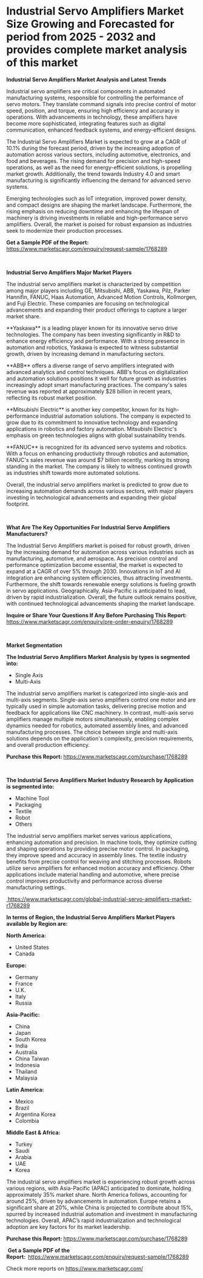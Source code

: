 <p><h1>Industrial Servo Amplifiers Market Size Growing and Forecasted for period from 2025 - 2032 and provides complete market analysis of this market</h1></p><p><strong>Industrial Servo Amplifiers Market Analysis and Latest Trends</strong></p>
<p><p>Industrial servo amplifiers are critical components in automated manufacturing systems, responsible for controlling the performance of servo motors. They translate command signals into precise control of motor speed, position, and torque, ensuring high efficiency and accuracy in operations. With advancements in technology, these amplifiers have become more sophisticated, integrating features such as digital communication, enhanced feedback systems, and energy-efficient designs.</p><p>The Industrial Servo Amplifiers Market is expected to grow at a CAGR of 10.1% during the forecast period, driven by the increasing adoption of automation across various sectors, including automotive, electronics, and food and beverages. The rising demand for precision and high-speed operations, as well as the need for energy-efficient solutions, is propelling market growth. Additionally, the trend towards Industry 4.0 and smart manufacturing is significantly influencing the demand for advanced servo systems.</p><p>Emerging technologies such as IoT integration, improved power density, and compact designs are shaping the market landscape. Furthermore, the rising emphasis on reducing downtime and enhancing the lifespan of machinery is driving investments in reliable and high-performance servo amplifiers. Overall, the market is poised for robust expansion as industries seek to modernize their production processes.</p></p>
<p><strong>Get a Sample PDF of the Report:&nbsp;</strong> <a href="https://www.marketscagr.com/enquiry/request-sample/1768289?utm_campaign=1126&utm_medium=2&utm_source=Github&utm_content=ia&utm_term=27022025&utm_id=industrial-servo-amplifiers">https://www.marketscagr.com/enquiry/request-sample/1768289</a></p>
<p>&nbsp;</p>
<p><strong>Industrial Servo Amplifiers Major Market Players</strong></p>
<p><p>The industrial servo amplifiers market is characterized by competition among major players including GE, Mitsubishi, ABB, Yaskawa, Pilz, Parker Hannifin, FANUC, Haas Automation, Advanced Motion Controls, Kollmorgen, and Fuji Electric. These companies are focusing on technological advancements and expanding their product offerings to capture a larger market share.</p><p>**Yaskawa** is a leading player known for its innovative servo drive technologies. The company has been investing significantly in R&D to enhance energy efficiency and performance. With a strong presence in automation and robotics, Yaskawa is expected to witness substantial growth, driven by increasing demand in manufacturing sectors.</p><p>**ABB** offers a diverse range of servo amplifiers integrated with advanced analytics and control techniques. ABB's focus on digitalization and automation solutions positions it well for future growth as industries increasingly adopt smart manufacturing practices. The company's sales revenue was reported at approximately $28 billion in recent years, reflecting its robust market position.</p><p>**Mitsubishi Electric** is another key competitor, known for its high-performance industrial automation solutions. The company is expected to grow due to its commitment to innovative technology and expanding applications in robotics and factory automation. Mitsubishi Electric's emphasis on green technologies aligns with global sustainability trends.</p><p>**FANUC** is recognized for its advanced servo systems and robotics. With a focus on enhancing productivity through robotics and automation, FANUC's sales revenue was around $7 billion recently, marking its strong standing in the market. The company is likely to witness continued growth as industries shift towards more automated solutions.</p><p>Overall, the industrial servo amplifiers market is predicted to grow due to increasing automation demands across various sectors, with major players investing in technological advancements and expanding their global footprint.</p></p>
<p>&nbsp;</p>
<p><strong>What Are The Key Opportunities For Industrial Servo Amplifiers Manufacturers?</strong></p>
<p><p>The Industrial Servo Amplifiers market is poised for robust growth, driven by the increasing demand for automation across various industries such as manufacturing, automotive, and aerospace. As precision control and performance optimization become essential, the market is expected to expand at a CAGR of over 5% through 2030. Innovations in IoT and AI integration are enhancing system efficiencies, thus attracting investments. Furthermore, the shift towards renewable energy solutions is fueling growth in servo applications. Geographically, Asia-Pacific is anticipated to lead, driven by rapid industrialization. Overall, the future outlook remains positive, with continued technological advancements shaping the market landscape.</p></p>
<p><strong>Inquire or Share Your Questions If Any Before Purchasing This Report:</strong> <a href="https://www.marketscagr.com/enquiry/pre-order-enquiry/1768289?utm_campaign=1126&utm_medium=2&utm_source=Github&utm_content=ia&utm_term=27022025&utm_id=industrial-servo-amplifiers">https://www.marketscagr.com/enquiry/pre-order-enquiry/1768289</a></p>
<p>&nbsp;</p>
<p><strong>Market Segmentation</strong></p>
<p><strong>The Industrial Servo Amplifiers Market Analysis by types is segmented into:</strong></p>
<p><ul><li>Single Axis</li><li>Multi-Axis</li></ul></p>
<p><p>The industrial servo amplifiers market is categorized into single-axis and multi-axis segments. Single-axis servo amplifiers control one motor and are typically used in simple automation tasks, delivering precise motion and feedback for applications like CNC machinery. In contrast, multi-axis servo amplifiers manage multiple motors simultaneously, enabling complex dynamics needed for robotics, automated assembly lines, and advanced manufacturing processes. The choice between single and multi-axis solutions depends on the application's complexity, precision requirements, and overall production efficiency.</p></p>
<p><strong>Purchase this Report:&nbsp;</strong><a href="https://www.marketscagr.com/purchase/1768289?utm_campaign=1126&utm_medium=2&utm_source=Github&utm_content=ia&utm_term=27022025&utm_id=industrial-servo-amplifiers">https://www.marketscagr.com/purchase/1768289</a></p>
<p>&nbsp;</p>
<p><strong>The Industrial Servo Amplifiers Market Industry Research by Application is segmented into:</strong></p>
<p><ul><li>Machine Tool</li><li>Packaging</li><li>Textile</li><li>Robot</li><li>Others</li></ul></p>
<p><p>The industrial servo amplifiers market serves various applications, enhancing automation and precision. In machine tools, they optimize cutting and shaping operations by providing precise motor control. In packaging, they improve speed and accuracy in assembly lines. The textile industry benefits from precise control for weaving and stitching processes. Robots utilize servo amplifiers for enhanced motion accuracy and efficiency. Other applications include material handling and automotive, where precise control improves productivity and performance across diverse manufacturing settings.</p></p>
<p><a href="https://www.marketscagr.com/global-industrial-servo-amplifiers-market-r1768289?utm_campaign=1126&utm_medium=2&utm_source=Github&utm_content=ia&utm_term=27022025&utm_id=industrial-servo-amplifiers">&nbsp;https://www.marketscagr.com/global-industrial-servo-amplifiers-market-r1768289</a></p>
<p><strong>In terms of Region, the Industrial Servo Amplifiers Market Players available by Region are:</strong></p>
<p>
    <p> <strong> North America: </strong>
        <ul>
            <li>United States</li>
            <li>Canada</li>
        </ul>
        </p> 
    <p> <strong> Europe: </strong>
        <ul>
            <li>Germany</li>
            <li>France</li>
            <li>U.K.</li>
            <li>Italy</li>
            <li>Russia</li>
        </ul>
        </p> 
    <p> <strong> Asia-Pacific: </strong>
        <ul>
            <li>China</li>
            <li>Japan</li>
            <li>South Korea</li>
            <li>India</li>
            <li>Australia</li>
            <li>China Taiwan</li>
            <li>Indonesia</li>
            <li>Thailand</li>
            <li>Malaysia</li>
        </ul>
        </p> 
    <p> <strong> Latin America: </strong>
        <ul>
            <li>Mexico</li>
            <li>Brazil</li>
            <li>Argentina Korea</li>
            <li>Colombia</li>
        </ul>
        </p> 
    <p> <strong> Middle East & Africa: </strong>
        <ul>
            <li>Turkey</li>
            <li>Saudi</li>
            <li>Arabia</li>
            <li>UAE</li>
            <li>Korea</li>
        </ul>
    </p>
    </p>
<p><p>The industrial servo amplifiers market is experiencing robust growth across various regions, with Asia-Pacific (APAC) anticipated to dominate, holding approximately 35% market share. North America follows, accounting for around 25%, driven by advancements in automation. Europe retains a significant share at 20%, while China is projected to contribute about 15%, spurred by increased industrial automation and investment in manufacturing technologies. Overall, APAC’s rapid industrialization and technological adoption are key factors for its market leadership.</p></p>
<p><strong>Purchase this Report: </strong><a href="https://www.marketscagr.com/purchase/1768289?utm_campaign=1126&utm_medium=2&utm_source=Github&utm_content=ia&utm_term=27022025&utm_id=industrial-servo-amplifiers">https://www.marketscagr.com/purchase/1768289</a></p>
<p>&nbsp;<strong>Get a Sample PDF of the Report:&nbsp;&nbsp;</strong><a href="https://www.marketscagr.com/enquiry/request-sample/1768289?utm_campaign=1126&utm_medium=2&utm_source=Github&utm_content=ia&utm_term=27022025&utm_id=industrial-servo-amplifiers">https://www.marketscagr.com/enquiry/request-sample/1768289</a></p>
<p><strong></strong></p>
<p>Check more reports on <a href="https://www.marketscagr.com/?utm_campaign=1126&utm_medium=2&utm_source=Github&utm_content=ia&utm_term=27022025&utm_id=industrial-servo-amplifiers">https://www.marketscagr.com/</a></p>